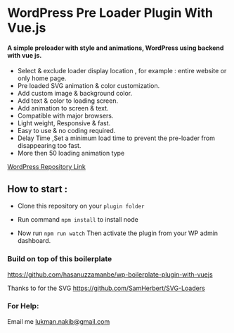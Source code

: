 # WordPress Pre Loader Plugin With Vue.js

#### A simple preloader with style and animations, WordPress using backend with vue js.

* Select & exclude loader display location , for example : entire website or only home page.
* Pre loaded SVG animation & color customization.
* Add custom image & background color.
* Add text & color to loading screen.
* Add animation to screen & text.
* Compatible with major browsers.
* Light weight, Responsive  & fast.
* Easy to use & no coding required.
* Delay Time ,Set a minimum load time to prevent the
pre-loader from disappearing too fast.
* More then 50 loading animation type


[WordPress Repository Link](https://wordpress.org/plugins/matrix-pre-loader/)
## How to start :

* Clone this repository on your `plugin folder`

* Run command `npm install` to install node 
* Now run `npm run watch`
Then activate the plugin from your WP admin dashboard.



 
 ### Build on top of this boilerplate
 https://github.com/hasanuzzamanbe/wp-boilerplate-plugin-with-vuejs
 
 Thanks to for the SVG 
https://github.com/SamHerbert/SVG-Loaders
 
 ### For Help:
Email me <a href="mailto:lukman.nakib@gmail.com">lukman.nakib@gmail.com</a>
 
 
